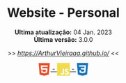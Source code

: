 <div align='center'>
    <h1>Website - Personal</h1>
</div>

<div align='center'>
    <p><strong>Ultima atualização:</strong> 04 Jan. 2023<br><strong>Última versão:</strong> 3.0.0</p>
    <p>>> <a target='_blank' href='https://ArthurVieiraaa.github.io/'><i>https://ArthurVieiraaa.github.io/</i></a> <<</p>
</div>

<div align='center'>
    <a target='_blank' href='https://github.com/ArthurVieiraaa/'>
        <div dir='auto'>
            <img align='center' src='https://raw.githubusercontent.com/devicons/devicon/master/icons/html5/html5-plain.svg' width='30' alt='html5'>
            -
            <img align='center' src='https://raw.githubusercontent.com/devicons/devicon/master/icons/javascript/javascript-plain.svg' width='30' alt='js'>
            -
            <img align='center' src='https://raw.githubusercontent.com/devicons/devicon/master/icons/css3/css3-plain.svg' width='30' alt='css3'>
        </div>
    </a>
</div>
